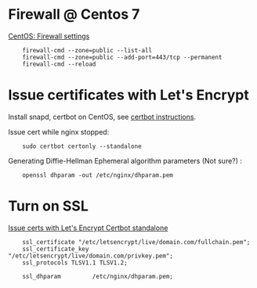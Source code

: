# Firewall @ Centos 7

[CentOS: Firewall settings](https://www.printsupportcenter.com/hc/en-us/articles/360000689849-CentOS-Firewall-settings)

```
    firewall-cmd --zone=public --list-all
    firewall-cmd --zone=public --add-port=443/tcp --permanent
    firewall-cmd --reload
```

# Issue certificates with Let's Encrypt

Install snapd, certbot on CentOS,
see [certbot instructions](https://certbot.eff.org/lets-encrypt/centosrhel7-other).

Issue cert while nginx stopped:

```
    sudo certbot certonly --standalone
```

Generating Diffie-Hellman Ephemeral algorithm parameters (Not sure?) :

```
    openssl dhparam -out /etc/nginx/dhparam.pem
```

# Turn on SSL

[Issue certs with Let's Encrypt Certbot standalone]()

```
    ssl_certificate "/etc/letsencrypt/live/domain.com/fullchain.pem";
    ssl_certificate_key "/etc/letsencrypt/live/domain.com/privkey.pem";
    ssl_protocols TLSV1.1 TLSV1.2;

    ssl_dhparam         /etc/nginx/dhparam.pem;
```
